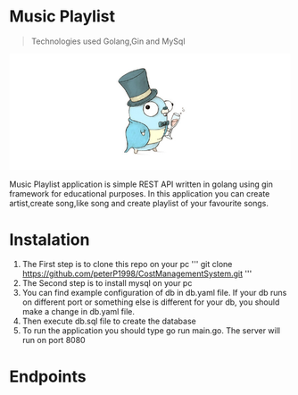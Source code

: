 #  Music Playlist
> Technologies used Golang,Gin and MySql

![](gopher.jpg)

Music Playlist application is simple REST API written in golang using gin framework for educational purposes. In this application you can create artist,create song,like song and create playlist of your favourite songs.

# Instalation
1. The First step is to clone this repo on your pc 
''' git clone https://github.com/peterP1998/CostManagementSystem.git '''
2. The Second step is to install mysql on your pc
3. You can find example configuration of db in db.yaml file. If your db runs on different port or something else is different for your db,
you should make a change in db.yaml file. 
4. Then execute db.sql file to create the database
5. To run the application you should type go run main.go. The server will run on port 8080

# Endpoints

